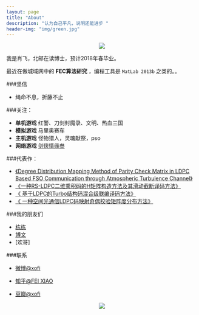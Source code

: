 ```yaml
---
layout: page
title: "About"
description: "认为自己平凡，说明还能进步 "
header-img: "img/green.jpg"
---
```



<center>
    <p><img src="https://encrypted-tbn0.gstatic.com/images?q=tbn:ANd9GcRYMN9iFf0yp2I9qMVyh494pBDHE33ih29PKfmCgxwFg9NT5ONW" align="center"></p>
</center>

我是肖飞，北邮在读博士，预计2018年春毕业。

最近在做城域网中的 **FEC算法研究** ，编程工具是 <code>MatLab 2013b</code>  之类的。。


###坚信


- 绳命不息，折藤不止


###关注：


- **单机游戏** 红警、刀剑封魔录、文明、热血三国
- **模拟游戏** 马里奥赛车
- **主机游戏** 怪物猎人，灵魂献祭，pso
- **网络游戏** [剑侠情缘叁](http://jx3.xoyo.com)



###代表作：

- [《Degree Distribution Mapping Method of Parity Check Matrix in LDPC Based FSO Communication through Atmospheric Turbulence Channel》](http://ieeexplore.ieee.org/xpls/abs_all.jsp?arnumber=6987132)
- [《一种RS-LDPC二维乘积码的H矩阵构造方法及其滑动截断译码方法》](http://www.soopat.com/Patent/201510278426)
- [《 基于LDPC的Turbo结构码混合级联编译码方法》](http://www.soopat.com/Patent/201510633385)
- [《 一种空间光通信LDPC码映射奇偶校验矩阵度分布方法》](http://www.soopat.com/Patent/201510633417)


###我的朋友们

- [栋栋](http://weibo.com/u/1970294951)
- [博文](http://weibo.com/u/1829604751)
- [欢哥]

###联系

- [微博@xofi](http://weibo.com/xofi)

- [知乎@FEI XIAO](http://www.zhihu.com/people/fei-xiao-82)

- [豆瓣@xofi](http://www.douban.com/people/xofi/)



<center>
    <p><img src="http://i173.photobucket.com/albums/w63/cnfeat/2015-08-29-2_zpsqj7po8eo.png" align="center"></p>
</center>






